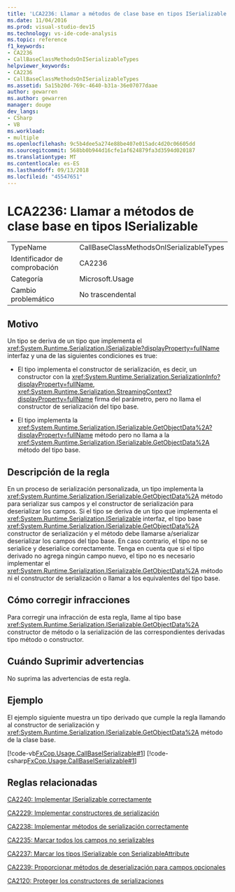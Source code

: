 ```yaml
---
title: 'LCA2236: Llamar a métodos de clase base en tipos ISerializable'
ms.date: 11/04/2016
ms.prod: visual-studio-dev15
ms.technology: vs-ide-code-analysis
ms.topic: reference
f1_keywords:
- CA2236
- CallBaseClassMethodsOnISerializableTypes
helpviewer_keywords:
- CA2236
- CallBaseClassMethodsOnISerializableTypes
ms.assetid: 5a15b20d-769c-4640-b31a-36e07077daae
author: gewarren
ms.author: gewarren
manager: douge
dev_langs:
- CSharp
- VB
ms.workload:
- multiple
ms.openlocfilehash: 9c5b4dee5a274e88be407e015adc4d20c06605dd
ms.sourcegitcommit: 568bb0b944d16cfe1af624879fa3d3594d020187
ms.translationtype: MT
ms.contentlocale: es-ES
ms.lasthandoff: 09/13/2018
ms.locfileid: "45547651"
---
```

# <a name="ca2236-call-base-class-methods-on-iserializable-types"></a>LCA2236: Llamar a métodos de clase base en tipos ISerializable

|||
|-|-|
|TypeName|CallBaseClassMethodsOnISerializableTypes|
|Identificador de comprobación|CA2236|
|Categoría|Microsoft.Usage|
|Cambio problemático|No trascendental|

## <a name="cause"></a>Motivo
 Un tipo se deriva de un tipo que implementa el <xref:System.Runtime.Serialization.ISerializable?displayProperty=fullName> interfaz y una de las siguientes condiciones es true:

- El tipo implementa el constructor de serialización, es decir, un constructor con la <xref:System.Runtime.Serialization.SerializationInfo?displayProperty=fullName>, <xref:System.Runtime.Serialization.StreamingContext?displayProperty=fullName> firma del parámetro, pero no llama el constructor de serialización del tipo base.

- El tipo implementa la <xref:System.Runtime.Serialization.ISerializable.GetObjectData%2A?displayProperty=fullName> método pero no llama a la <xref:System.Runtime.Serialization.ISerializable.GetObjectData%2A> método del tipo base.

## <a name="rule-description"></a>Descripción de la regla
 En un proceso de serialización personalizada, un tipo implementa la <xref:System.Runtime.Serialization.ISerializable.GetObjectData%2A> método para serializar sus campos y el constructor de serialización para deserializar los campos. Si el tipo se deriva de un tipo que implementa el <xref:System.Runtime.Serialization.ISerializable> interfaz, el tipo base <xref:System.Runtime.Serialization.ISerializable.GetObjectData%2A> constructor de serialización y el método debe llamarse a/serializar deserializar los campos del tipo base. En caso contrario, el tipo no se serialice y deserialice correctamente. Tenga en cuenta que si el tipo derivado no agrega ningún campo nuevo, el tipo no es necesario implementar el <xref:System.Runtime.Serialization.ISerializable.GetObjectData%2A> método ni el constructor de serialización o llamar a los equivalentes del tipo base.

## <a name="how-to-fix-violations"></a>Cómo corregir infracciones
 Para corregir una infracción de esta regla, llame al tipo base <xref:System.Runtime.Serialization.ISerializable.GetObjectData%2A> constructor de método o la serialización de las correspondientes derivadas tipo método o constructor.

## <a name="when-to-suppress-warnings"></a>Cuándo Suprimir advertencias
 No suprima las advertencias de esta regla.

## <a name="example"></a>Ejemplo
 El ejemplo siguiente muestra un tipo derivado que cumple la regla llamando al constructor de serialización y <xref:System.Runtime.Serialization.ISerializable.GetObjectData%2A> método de la clase base.

 [!code-vb[FxCop.Usage.CallBaseISerializable#1](../code-quality/codesnippet/VisualBasic/ca2236-call-base-class-methods-on-iserializable-types_1.vb)]
 [!code-csharp[FxCop.Usage.CallBaseISerializable#1](../code-quality/codesnippet/CSharp/ca2236-call-base-class-methods-on-iserializable-types_1.cs)]

## <a name="related-rules"></a>Reglas relacionadas
 [CA2240: Implementar ISerializable correctamente](../code-quality/ca2240-implement-iserializable-correctly.md)

 [CA2229: Implementar constructores de serialización](../code-quality/ca2229-implement-serialization-constructors.md)

 [CA2238: Implementar métodos de serialización correctamente](../code-quality/ca2238-implement-serialization-methods-correctly.md)

 [CA2235: Marcar todos los campos no serializables](../code-quality/ca2235-mark-all-non-serializable-fields.md)

 [CA2237: Marcar los tipos ISerializable con SerializableAttribute](../code-quality/ca2237-mark-iserializable-types-with-serializableattribute.md)

 [CA2239: Proporcionar métodos de deserialización para campos opcionales](../code-quality/ca2239-provide-deserialization-methods-for-optional-fields.md)

 [CA2120: Proteger los constructores de serializaciones](../code-quality/ca2120-secure-serialization-constructors.md)